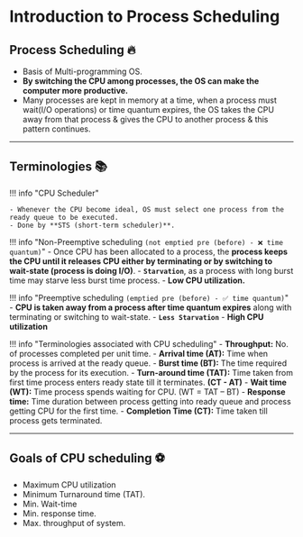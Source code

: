 # Introduction to Process Scheduling

## Process Scheduling 🔥
- Basis of Multi-programming OS.
- **By switching the CPU among processes, the OS can make the computer more productive.**
- Many processes are kept in memory at a time, when a process must wait(I/O operations) or time quantum expires, the OS takes the CPU away from that process & gives the CPU to another process & this pattern continues.

---

## Terminologies 📚

!!! info "CPU Scheduler"

    - Whenever the CPU become ideal, OS must select one process from the ready queue to be executed.
    - Done by **STS (short-term scheduler)**.

!!! info "Non-Preemptive scheduling `(not emptied pre (before) - ❌ time quantum)`"
    - Once CPU has been allocated to a process, the **process keeps the CPU until it releases CPU either by terminating or by switching to wait-state (process is doing I/O)**.
    - **`Starvation`**, as a process with long burst time may starve less burst time process.
    - **Low CPU utilization.**

!!! info "Preemptive scheduling `(emptied pre (before) - ✅ time quantum)`"
    - **CPU is taken away from a process after time quantum expires** along with terminating or switching to wait-state.
    - **`Less Starvation`**
    - **High CPU utilization**

!!! info "Terminologies associated with CPU scheduling"
    - **Throughput:** No. of processes completed per unit time.
    - **Arrival time (AT):** Time when process is arrived at the ready queue.
    - **Burst time (BT):** The time required by the process for its execution.
    - **Turn-around time (TAT):** Time taken from first time process enters ready state till it terminates. **(CT - AT)**
    -  **Wait time (WT):** Time process spends waiting for CPU. (WT = TAT – BT)
    -  **Response time:** Time duration between process getting into ready queue and process getting CPU for the first time.
    -  **Completion Time (CT):** Time taken till process gets terminated.

---

## Goals of CPU scheduling ⚽️
- Maximum CPU utilization
- Minimum Turnaround time (TAT).
- Min. Wait-time
- Min. response time.
- Max. throughput of system.
